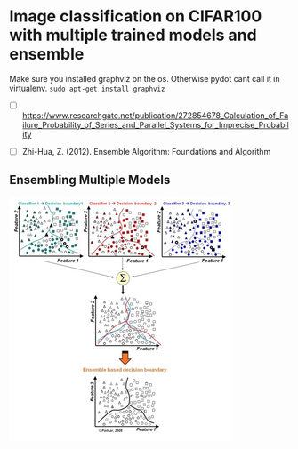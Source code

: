 # Image classification on CIFAR100 with multiple trained models and ensemble
Make sure you installed graphviz on the os. Otherwise pydot cant call it in virtualenv. 
`sudo apt-get install graphviz`


- [ ] https://www.researchgate.net/publication/272854678_Calculation_of_Failure_Probability_of_Series_and_Parallel_Systems_for_Imprecise_Probability

- [ ] Zhi-Hua, Z. (2012). Ensemble Algorithm: Foundations and Algorithm


## Ensembling Multiple Models
![Alt text](ensemble.jpg?raw=true "Ensembling Multiple Models")

